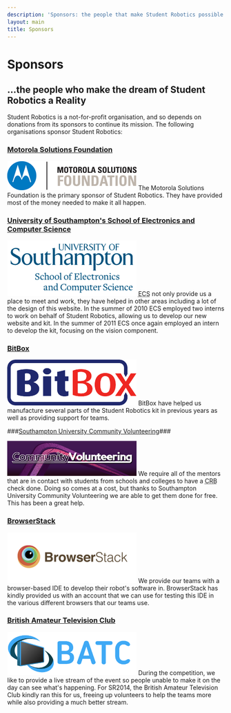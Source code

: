 ```yaml
---
description: 'Sponsors: the people that make Student Robotics possible.'
layout: main
title: Sponsors
---
```

Sponsors
========

...the people who make the dream of Student Robotics a Reality
--------------------------------------------------------------

Student Robotics is a not-for-profit organisation, and so depends on
donations from its sponsors to continue its mission.  The following
organisations sponsor Student Robotics:

### [Motorola Solutions Foundation](http://responsibility.motorolasolutions.com/index.php/solutions-for-community/com02-foundation/) ###

[<img src="/images/content/motofoundation.png" alt="Motorola" title="Motorola" class="left" />](http://responsibility.motorolasolutions.com/index.php/solutions-for-community/com02-foundation/)
The Motorola Solutions Foundation is the primary sponsor of Student Robotics. They have provided most of the money needed to make it all happen.


### [University of Southampton's School of Electronics and Computer Science](http://www.ecs.soton.ac.uk/) ###

[<img src="/images/content/ecs.png" alt="ECS" title="ECS" class="left"/>](http://www.ecs.soton.ac.uk/)
<abbr title="School of Electronics and Computer Science">ECS</abbr> not
only provide us a place to meet and work, they have helped in other areas
including a lot of the design of this website.
In the summer of 2010 ECS employed two interns to work on behalf of Student Robotics,
 allowing us to develop our new website and kit.
In the summer of 2011 ECS once again employed an intern to develop the kit,
 focusing on the vision component.


### [BitBox](http://www.bitbox.co.uk/) ###

[<img src="/images/content/bitbox.png" alt="BitBox" title="BitBox" class="left" />](http://www.bitbox.co.uk/)
BitBox have helped us manufacture several parts of the Student Robotics kit in previous years as well as providing support for teams.

###[Southampton University Community Volunteering](https://www.soton.ac.uk/careers/volunteering/index.shtml)###

[<img src="/images/content/cv.png" alt="Community Volunteering" title="Community Volunteering" class="left" />](https://www.soton.ac.uk/careers/volunteering/index.shtml)
We require all of the mentors that are in contact with students from schools
and colleges to have a <abbr title="Criminal Records Bureau">CRB</abbr> check
done. Doing so comes at a cost, but thanks to Southampton University Community
Volunteering we are able to get them done for free. This has been a great help.

### [BrowserStack](http://www.browserstack.com/)

[<img src="/images/content/browserstack.png" alt="BrowserStack" title="BrowserStack" class="left" />](http://www.browserstack.com/)
We provide our teams with a browser-based IDE to develop their robot's software in.  BrowserStack has kindly provided us with an account that we can use for testing this IDE in the various different browsers that our teams use.

### [British Amateur Television Club](http://www.batc.org.uk/)

[<img src="/images/content/batc.png" title="British Amateur Television Club" class="left" />](http://www.batc.org.uk/)
During the competition, we like to provide a live stream of the event so people unable to make it on the day can see what's happening.
For SR2014, the British Amateur Television Club kindly ran this for us,
 freeing up volunteers to help the teams more while also providing a much better stream.
